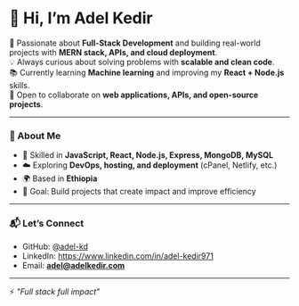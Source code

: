 # 👋 Hi, I’m Adel Kedir  

🚀 Passionate about **Full-Stack Development** and building real-world projects with **MERN stack, APIs, and cloud deployment**.  
💡 Always curious about solving problems with **scalable and clean code**.  
📚 Currently learning **Machine learning** and improving my **React + Node.js** skills.  
🤝 Open to collaborate on **web applications, APIs, and open-source projects**.  

---

### 🌟 About Me  
- 🔧 Skilled in **JavaScript, React, Node.js, Express, MongoDB, MySQL**  
- ☁️ Exploring **DevOps, hosting, and deployment** (cPanel, Netlify, etc.)  
- 🌍 Based in **Ethiopia**  
- 🎯 Goal: Build projects that create impact and improve efficiency  

---

### 📬 Let’s Connect  
- GitHub: [@adel-kd](https://github.com/adel-kd)  
- LinkedIn: https://www.linkedin.com/in/adel-kedir971  
- Email: **adel@adelkedir.com**  

---

⚡ *"Full stack full impact"*  
